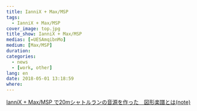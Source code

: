 ```yaml
---
title: IanniX + Max/MSP
tags:
  - IanniX + Max/MSP
cover_image: top.jpg
title_show: IanniX + Max/MSP
medias: [=UESAmqibnMo]
medium: [Max/MSP]
duration:
categories:
  - news
  - [work, other]
lang: en
date: 2018-05-01 13:18:59
where:
---
```

[IanniX + Max/MSP で20mシャトルランの音源を作った　図形楽譜とは(note)](https://note.mu/thinking_kiyu/n/n3349dfca50a6)
<!--
# Tag Plugins
## Image
{% img [class names] /path/to/image [width] [height] "title text 'alt text'" %}

## Link
{% link text url [external] [title] %}

## YouTube
{% youtube video_id %}

## Vimeo
{% vimeo video_id [width] [height] %}

<!-- more -->
